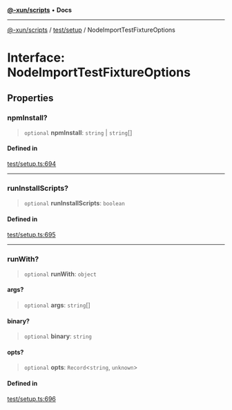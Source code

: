 [**@-xun/scripts**](../../../README.md) • **Docs**

***

[@-xun/scripts](../../../README.md) / [test/setup](../README.md) / NodeImportTestFixtureOptions

# Interface: NodeImportTestFixtureOptions

## Properties

### npmInstall?

> `optional` **npmInstall**: `string` \| `string`[]

#### Defined in

[test/setup.ts:694](https://github.com/Xunnamius/xscripts/blob/b9218ee5f94be5da6a48d961950ed32307ad7f96/test/setup.ts#L694)

***

### runInstallScripts?

> `optional` **runInstallScripts**: `boolean`

#### Defined in

[test/setup.ts:695](https://github.com/Xunnamius/xscripts/blob/b9218ee5f94be5da6a48d961950ed32307ad7f96/test/setup.ts#L695)

***

### runWith?

> `optional` **runWith**: `object`

#### args?

> `optional` **args**: `string`[]

#### binary?

> `optional` **binary**: `string`

#### opts?

> `optional` **opts**: `Record`\<`string`, `unknown`\>

#### Defined in

[test/setup.ts:696](https://github.com/Xunnamius/xscripts/blob/b9218ee5f94be5da6a48d961950ed32307ad7f96/test/setup.ts#L696)

